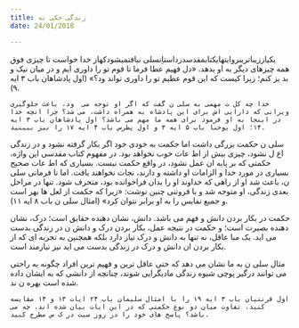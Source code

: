 ```yaml
---
title: زندگی حکی نه
date: 24/01/2018

---
```


یکیاززیباترینروایتهایکتابمقدسدرداستاِنسلی نیافتمیشودکهاز خدا خواست تا چیزی فوق همه چیزهای دیگر به او بدهد. «دل فهیم عطا فرما تا قوم تو را داوری  ایم و در میان نیک و بد  یز کنم؛ زیرا کیست که این قوم عظیم تو را داوری تواند  ود؟» (اول پادشاهان باب ۳ ایه ۹).

`خدا چه کل ت مهمی به سلی ن گفت که اگر او توجه می  ود، باعث جلوگیری ویرانی که دارایی اش برای این پادشاه به همراه داشت، می شد؟ چرا انچه خدا در اینجا به او فرمود برای همه ما مهم می باشد؟ اول پادشاهان باب ۳ ایه ١۴؛ اول یوحنا باب ۵ ایه ۳ و اول پطرس باب ۴ ایه ١۷ را نیز ببینید.`

سلی ن حکمت بزرگی داشت اما حکمت به خودی خود اگر بکار گرفته نشود و در زندگی اع ل نشود، چیزی بیش از اط عات خوب نخواهد بود. در مفهوم کتاب مقدسی این واژه، حکمتی که بر پایه ان عمل نشود، در واقع حکمت نیست. بسیاری که اط عات صحیح بسیاری در مورد خدا و الزامات او داشته و دارند، نجات نخواهند یافت. اما نا فرمانی سلی ن، باعث شد او از راهی که خداوند او را بدان فراخوانده بود، منحرف شود. تنها در مراحل بعدی زندگی، او متوجه شد و با فروتنی چنین نوشت: «زیرا که حکمت از لعل ها بهر است و جمیع نفایس را به او برابر نتوان کرد» (امثال سلی ن باب ۸ ایه ۱۱).

حکمت در بکار بردن دانش و فهم می باشد. دانش، نشان دهنده حقایق است؛ درک، نشان دهنده بصیرت است؛ و حکمت در نتیجه عمل، بکار بردن درک و دانش ن در زندگی بدست می اید. یک مبا  عاقل، نه تنها به دانش و درک نیاز دارد بلکه همچنین به تجربه ای که از بکار بردن ان دانش و درک در زندگی بدست می اید نیز نیازمند است.

مثال سلی ن به ما نشان می دهد که حتی عاقل ترین و فهیم ترین افراد چگونه به راحتی می توانند درگیر پوچی شیوه زندگی مادیگرایی شوند، چنانچه از دانشی که به ایشان داده شده است بهره ن ند.

`اول قرنتیان باب ۳ ایه ١۹ را با امثال سلیمان باب ۲۴ ایات ١۳ و ١۴ مقایسه￼ کنید. تفاوت میان دو نوع حکمتی که در این ایات بیان شده اند، چه می باشد؟ پاسخ های خود را در روز سبت در ک س مطرح کنید.`
